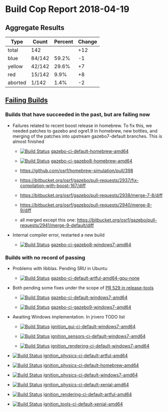 # Build Cop Report 2018-04-19

## Aggregate Results

| Type | Count | Percent | Change |
|--|--|--|--|
| total | 142 | | +12 |
| blue | 84/142 | 59.2% | -1 |
| yellow | 42/142 | 29.6% | +7 |
| red | 15/142 | 9.9% | +8 |
| aborted | 1/142 | 1.4% | -2 |

## [Failing Builds](https://build.osrfoundation.org/view/main/view/BuildCopFail/)

### Builds that have succeeded in the past, but are failing now

* Failures related to recent boost release in homebrew. To fix this, we needed patches to gazebo and ogre1.9 in homebrew, new bottles, and merging of the patches into upstream gazebo7-default branches. This is almost finished

    * [![Build Status](https://build.osrfoundation.org/job/gazebo-ci-default-homebrew-amd64//badge/icon)](https://build.osrfoundation.org/job/gazebo-ci-default-homebrew-amd64/) [gazebo-ci-default-homebrew-amd64](https://build.osrfoundation.org/job/gazebo-ci-default-homebrew-amd64/)

    * [![Build Status](https://build.osrfoundation.org/job/gazebo-ci-gazebo8-homebrew-amd64//badge/icon)](https://build.osrfoundation.org/job/gazebo-ci-gazebo8-homebrew-amd64/) [gazebo-ci-gazebo8-homebrew-amd64](https://build.osrfoundation.org/job/gazebo-ci-gazebo8-homebrew-amd64/)
 
    * https://github.com/osrf/homebrew-simulation/pull/398
    * https://bitbucket.org/osrf/gazebo/pull-requests/2937/fix-compilation-with-boost-167/diff
    * https://bitbucket.org/osrf/gazebo/pull-requests/2938/merge-7-8/diff
    * https://bitbucket.org/osrf/gazebo/pull-requests/2940/merge-8-9/diff
    * all merged except this one: https://bitbucket.org/osrf/gazebo/pull-requests/2941/merge-9-default/diff

* Internal compiler error, restarted a new build

    * [![Build Status](https://build.osrfoundation.org/buildStatus/icon?job=gazebo-ci-gazebo8-windows7-amd64&build=156)](https://build.osrfoundation.org/job/gazebo-ci-gazebo8-windows7-amd64/156/) [gazebo-ci-gazebo8-windows7-amd64](https://build.osrfoundation.org/job/gazebo-ci-gazebo8-windows7-amd64/)



### Builds with no record of passing

* Problems with libblas. Pending SRU in Ubuntu

    * [![Build Status](https://build.osrfoundation.org/job/gazebo-ci-default-artful-amd64-gpu-none//badge/icon)](https://build.osrfoundation.org/job/gazebo-ci-default-artful-amd64-gpu-none/) [gazebo-ci-default-artful-amd64-gpu-none](https://build.osrfoundation.org/job/gazebo-ci-default-artful-amd64-gpu-none/)

* Both pending some fixes under the scope of [PR 529 in release-tools](https://bitbucket.org/osrf/release-tools/pull-requests/529/fix-windows-gazebo-build/diff)

    * [![Build Status](https://build.osrfoundation.org/job/gazebo-ci-default-windows7-amd64//badge/icon)](https://build.osrfoundation.org/job/gazebo-ci-default-windows7-amd64/) [gazebo-ci-default-windows7-amd64](https://build.osrfoundation.org/job/gazebo-ci-default-windows7-amd64/)

    * [![Build Status](https://build.osrfoundation.org/job/gazebo-ci-gazebo9-windows7-amd64//badge/icon)](https://build.osrfoundation.org/job/gazebo-ci-gazebo9-windows7-amd64/) [gazebo-ci-gazebo9-windows7-amd64](https://build.osrfoundation.org/job/gazebo-ci-gazebo9-windows7-amd64/)

* Awaiting Windows implementation. In jrivero TODO list

    * [![Build Status](https://build.osrfoundation.org/job/ignition_gui-ci-default-windows7-amd64//badge/icon)](https://build.osrfoundation.org/job/ignition_gui-ci-default-windows7-amd64/) [ignition_gui-ci-default-windows7-amd64](https://build.osrfoundation.org/job/ignition_gui-ci-default-windows7-amd64/)

    * [![Build Status](https://build.osrfoundation.org/job/ignition_sensors-ci-default-windows7-amd64//badge/icon)](https://build.osrfoundation.org/job/ignition_sensors-ci-default-windows7-amd64/) [ignition_sensors-ci-default-windows7-amd64](https://build.osrfoundation.org/job/ignition_sensors-ci-default-windows7-amd64/)

    * [![Build Status](https://build.osrfoundation.org/job/ignition_rendering-ci-default-windows7-amd64//badge/icon)](https://build.osrfoundation.org/job/ignition_rendering-ci-default-windows7-amd64/) [ignition_rendering-ci-default-windows7-amd64](https://build.osrfoundation.org/job/ignition_rendering-ci-default-windows7-amd64/)



* [![Build Status](https://build.osrfoundation.org/job/ignition_physics-ci-default-artful-amd64//badge/icon)](https://build.osrfoundation.org/job/ignition_physics-ci-default-artful-amd64/) [ignition_physics-ci-default-artful-amd64](https://build.osrfoundation.org/job/ignition_physics-ci-default-artful-amd64/)

* [![Build Status](https://build.osrfoundation.org/job/ignition_physics-ci-default-homebrew-amd64//badge/icon)](https://build.osrfoundation.org/job/ignition_physics-ci-default-homebrew-amd64/) [ignition_physics-ci-default-homebrew-amd64](https://build.osrfoundation.org/job/ignition_physics-ci-default-homebrew-amd64/)

* [![Build Status](https://build.osrfoundation.org/job/ignition_physics-ci-default-windows7-amd64//badge/icon)](https://build.osrfoundation.org/job/ignition_physics-ci-default-windows7-amd64/) [ignition_physics-ci-default-windows7-amd64](https://build.osrfoundation.org/job/ignition_physics-ci-default-windows7-amd64/)

* [![Build Status](https://build.osrfoundation.org/job/ignition_physics-ci-default-xenial-amd64//badge/icon)](https://build.osrfoundation.org/job/ignition_physics-ci-default-xenial-amd64/) [ignition_physics-ci-default-xenial-amd64](https://build.osrfoundation.org/job/ignition_physics-ci-default-xenial-amd64/)

* [![Build Status](https://build.osrfoundation.org/job/ignition_rendering-ci-default-artful-amd64//badge/icon)](https://build.osrfoundation.org/job/ignition_rendering-ci-default-artful-amd64/) [ignition_rendering-ci-default-artful-amd64](https://build.osrfoundation.org/job/ignition_rendering-ci-default-artful-amd64/)

* [![Build Status](https://build.osrfoundation.org/job/ignition_tools-ci-default-xenial-amd64//badge/icon)](https://build.osrfoundation.org/job/ignition_tools-ci-default-xenial-amd64/) [ignition_tools-ci-default-xenial-amd64](https://build.osrfoundation.org/job/ignition_tools-ci-default-xenial-amd64/)